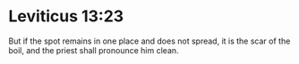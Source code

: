 # Leviticus 13:23

But if the spot remains in one place and does not spread, it is the scar of the boil, and the priest shall pronounce him clean.
